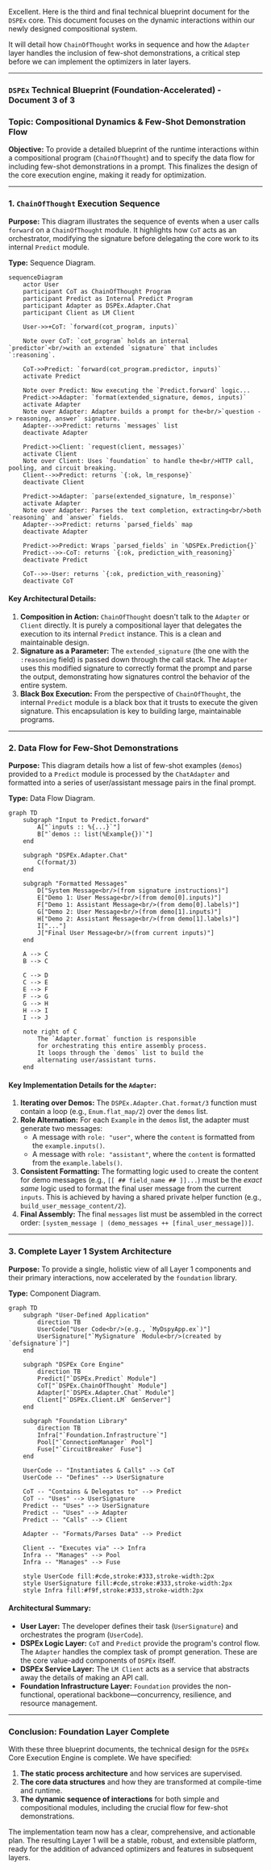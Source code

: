 Excellent. Here is the third and final technical blueprint document for the `DSPEx` core. This document focuses on the dynamic interactions within our newly designed compositional system.

It will detail how `ChainOfThought` works in sequence and how the `Adapter` layer handles the inclusion of few-shot demonstrations, a critical step before we can implement the optimizers in later layers.

---

### **`DSPEx` Technical Blueprint (Foundation-Accelerated) - Document 3 of 3**

### **Topic: Compositional Dynamics & Few-Shot Demonstration Flow**

**Objective:** To provide a detailed blueprint of the runtime interactions within a compositional program (`ChainOfThought`) and to specify the data flow for including few-shot demonstrations in a prompt. This finalizes the design of the core execution engine, making it ready for optimization.

---

### **1. `ChainOfThought` Execution Sequence**

**Purpose:** This diagram illustrates the sequence of events when a user calls `forward` on a `ChainOfThought` module. It highlights how `CoT` acts as an orchestrator, modifying the signature before delegating the core work to its internal `Predict` module.

**Type:** Sequence Diagram.

```mermaid
sequenceDiagram
    actor User
    participant CoT as ChainOfThought Program
    participant Predict as Internal Predict Program
    participant Adapter as DSPEx.Adapter.Chat
    participant Client as LM Client

    User->>+CoT: `forward(cot_program, inputs)`

    Note over CoT: `cot_program` holds an internal `predictor`<br/>with an extended `signature` that includes `:reasoning`.

    CoT->>Predict: `forward(cot_program.predictor, inputs)`
    activate Predict

    Note over Predict: Now executing the `Predict.forward` logic...
    Predict->>Adapter: `format(extended_signature, demos, inputs)`
    activate Adapter
    Note over Adapter: Adapter builds a prompt for the<br/>`question -> reasoning, answer` signature.
    Adapter-->>Predict: returns `messages` list
    deactivate Adapter

    Predict->>Client: `request(client, messages)`
    activate Client
    Note over Client: Uses `foundation` to handle the<br/>HTTP call, pooling, and circuit breaking.
    Client-->>Predict: returns `{:ok, lm_response}`
    deactivate Client

    Predict->>Adapter: `parse(extended_signature, lm_response)`
    activate Adapter
    Note over Adapter: Parses the text completion, extracting<br/>both `reasoning` and `answer` fields.
    Adapter-->>Predict: returns `parsed_fields` map
    deactivate Adapter

    Predict->>Predict: Wraps `parsed_fields` in `%DSPEx.Prediction{}`
    Predict-->>-CoT: returns `{:ok, prediction_with_reasoning}`
    deactivate Predict

    CoT-->>-User: returns `{:ok, prediction_with_reasoning}`
    deactivate CoT
```

#### **Key Architectural Details:**

1.  **Composition in Action:** `ChainOfThought` doesn't talk to the `Adapter` or `Client` directly. It is purely a compositional layer that delegates the execution to its internal `Predict` instance. This is a clean and maintainable design.
2.  **Signature as a Parameter:** The `extended_signature` (the one with the `:reasoning` field) is passed down through the call stack. The `Adapter` uses this modified signature to correctly format the prompt and parse the output, demonstrating how signatures control the behavior of the entire system.
3.  **Black Box Execution:** From the perspective of `ChainOfThought`, the internal `Predict` module is a black box that it trusts to execute the given signature. This encapsulation is key to building large, maintainable programs.

---

### **2. Data Flow for Few-Shot Demonstrations**

**Purpose:** This diagram details how a list of few-shot examples (`demos`) provided to a `Predict` module is processed by the `ChatAdapter` and formatted into a series of user/assistant message pairs in the final prompt.

**Type:** Data Flow Diagram.

```mermaid
graph TD
    subgraph "Input to Predict.forward"
        A["`inputs :: %{...}`"]
        B["`demos :: list(%Example{})`"]
    end

    subgraph "DSPEx.Adapter.Chat"
        C(format/3)
    end
    
    subgraph "Formatted Messages"
        D["System Message<br/>(from signature instructions)"]
        E["Demo 1: User Message<br/>(from demo[0].inputs)"]
        F["Demo 1: Assistant Message<br/>(from demo[0].labels)"]
        G["Demo 2: User Message<br/>(from demo[1].inputs)"]
        H["Demo 2: Assistant Message<br/>(from demo[1].labels)"]
        I["..."]
        J["Final User Message<br/>(from current inputs)"]
    end

    A --> C
    B --> C
    
    C --> D
    C --> E
    E --> F
    F --> G
    G --> H
    H --> I
    I --> J

    note right of C
        The `Adapter.format` function is responsible
        for orchestrating this entire assembly process.
        It loops through the `demos` list to build the
        alternating user/assistant turns.
    end
```

#### **Key Implementation Details for the `Adapter`:**

1.  **Iterating over Demos:** The `DSPEx.Adapter.Chat.format/3` function must contain a loop (e.g., `Enum.flat_map/2`) over the `demos` list.
2.  **Role Alternation:** For each `Example` in the `demos` list, the adapter must generate two messages:
    *   A message with `role: "user"`, where the `content` is formatted from the `example.inputs()`.
    *   A message with `role: "assistant"`, where the `content` is formatted from the `example.labels()`.
3.  **Consistent Formatting:** The formatting logic used to create the content for demo messages (e.g., `[[ ## field_name ## ]]...`) must be the *exact same* logic used to format the final user message from the current `inputs`. This is achieved by having a shared private helper function (e.g., `build_user_message_content/2`).
4.  **Final Assembly:** The final `messages` list must be assembled in the correct order: `[system_message | (demo_messages ++ [final_user_message])]`.

---

### **3. Complete Layer 1 System Architecture**

**Purpose:** To provide a single, holistic view of all Layer 1 components and their primary interactions, now accelerated by the `foundation` library.

**Type:** Component Diagram.

```mermaid
graph TD
    subgraph "User-Defined Application"
        direction TB
        UserCode["User Code<br/>(e.g., `MyDspyApp.ex`)"]
        UserSignature["`MySignature` Module<br/>(created by `defsignature`)"]
    end
    
    subgraph "DSPEx Core Engine"
        direction TB
        Predict["`DSPEx.Predict` Module"]
        CoT["`DSPEx.ChainOfThought` Module"]
        Adapter["`DSPEx.Adapter.Chat` Module"]
        Client["`DSPEx.Client.LM` GenServer"]
    end

    subgraph "Foundation Library"
        direction TB
        Infra["`Foundation.Infrastructure`"]
        Pool["`ConnectionManager` Pool"]
        Fuse["`CircuitBreaker` Fuse"]
    end

    UserCode -- "Instantiates & Calls" --> CoT
    UserCode -- "Defines" --> UserSignature
    
    CoT -- "Contains & Delegates to" --> Predict
    CoT -- "Uses" --> UserSignature
    Predict -- "Uses" --> UserSignature
    Predict -- "Uses" --> Adapter
    Predict -- "Calls" --> Client

    Adapter -- "Formats/Parses Data" --> Predict

    Client -- "Executes via" --> Infra
    Infra -- "Manages" --> Pool
    Infra -- "Manages" --> Fuse
    
    style UserCode fill:#cde,stroke:#333,stroke-width:2px
    style UserSignature fill:#cde,stroke:#333,stroke-width:2px
    style Infra fill:#f9f,stroke:#333,stroke-width:2px
```

#### **Architectural Summary:**

*   **User Layer:** The developer defines their task (`UserSignature`) and orchestrates the program (`UserCode`).
*   **DSPEx Logic Layer:** `CoT` and `Predict` provide the program's control flow. The `Adapter` handles the complex task of prompt generation. These are the core value-add components of `DSPEx` itself.
*   **DSPEx Service Layer:** The `LM Client` acts as a service that abstracts away the details of making an API call.
*   **Foundation Infrastructure Layer:** `Foundation` provides the non-functional, operational backbone—concurrency, resilience, and resource management.

---

### **Conclusion: Foundation Layer Complete**

With these three blueprint documents, the technical design for the `DSPEx` Core Execution Engine is complete. We have specified:
1.  **The static process architecture** and how services are supervised.
2.  **The core data structures** and how they are transformed at compile-time and runtime.
3.  **The dynamic sequence of interactions** for both simple and compositional modules, including the crucial flow for few-shot demonstrations.

The implementation team now has a clear, comprehensive, and actionable plan. The resulting Layer 1 will be a stable, robust, and extensible platform, ready for the addition of advanced optimizers and features in subsequent layers.
